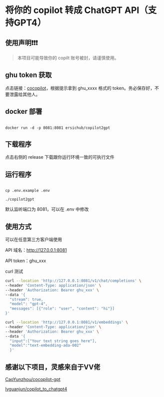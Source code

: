 # 将你的 copilot 转成 ChatGPT API（支持GPT4）



## 使用声明❗❗❗

> 本项目可能导致你的 copilt 账号被封，请谨慎使用。



## ghu token 获取

点击链接：[cocopilot](https://cocopilot.org/copilot/token)，根据提示拿到 ghu_xxxx 格式的 token。务必保存好，不要泄露给其他人。

## docker 部署

``` shell

docker run -d -p 8081:8081 ersichub/copilot2gpt

```

## 下载程序

点击右侧的 release 下载跟你运行环境一致的可执行文件

## 运行程序

``` shell

cp .env.example .env

./copilot2gpt

```


默认监听端口为 8081，可以在 .env 中修改

## 使用方式

可以在任意第三方客户端使用

API 域名：http://127.0.0.1:8081

API token：ghu_xxx

curl 测试

``` bash
curl --location 'http://127.0.0.1:8081/v1/chat/completions' \
--header 'Content-Type: application/json' \
--header 'Authorization: Bearer ghu_xxx' \
--data '{
  "stream": true,
  "model": "gpt-4",
  "messages": [{"role": "user", "content": "hi"}]
}'
```

``` bash
curl --location 'http://127.0.0.1:8081/v1/embeddings' \
--header 'Content-Type: application/json' \
--header 'Authorization: Bearer ghu_xxx' \
--data '{
  "input":["Your text string goes here"],
  "model":"text-embedding-ada-002"
  }'
```



## 感谢以下项目，灵感来自于VV佬

[CaoYunzhou/cocopilot-gpt](https://github.com/CaoYunzhou/cocopilot-gpt)

[lvguanjun/copilot_to_chatgpt4](https://github.com/lvguanjun/copilot_to_chatgpt4)

